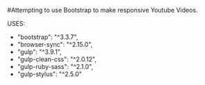 #Attempting to use Bootstrap to make responsive Youtube Videos.

USES:

*    "bootstrap": "^3.3.7",
*    "browser-sync": "^2.15.0",
*    "gulp": "^3.9.1",
*    "gulp-clean-css": "^2.0.12",
*    "gulp-ruby-sass": "^2.1.0",
*    "gulp-stylus": "^2.5.0"
